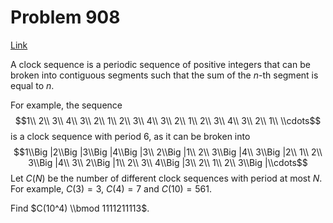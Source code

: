 # Problem 908

[Link](https://projecteuler.net/problem=908)

A clock sequence is a periodic sequence of positive integers that can be broken into contiguous segments such that the sum of the $n$-th segment is equal to $n$.

For example, the sequence $$1\\ 2\\ 3\\ 4\\ 3\\ 2\\ 1\\ 2\\ 3\\ 4\\ 3\\ 2\\ 1\\ 2\\ 3\\ 4\\ 3\\ 2\\ 1\\ \\cdots$$ is a clock sequence with period $6$, as it can be broken into $$1\\Big |2\\Big |3\\Big |4\\Big |3\\ 2\\Big |1\\ 2\\ 3\\Big |4\\ 3\\Big |2\\ 1\\ 2\\ 3\\Big |4\\ 3\\ 2\\Big |1\\ 2\\ 3\\ 4\\Big |3\\ 2\\ 1\\ 2\\ 3\\Big |\\cdots$$ Let $C(N)$ be the number of different clock sequences with period at most $N$. For example, $C(3) = 3$, $C(4) = 7$ and $C(10) = 561$.

Find $C(10^4) \\bmod 1111211113$.